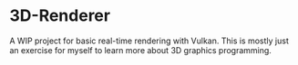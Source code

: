 # 3D-Renderer
A WIP project for basic real-time rendering with Vulkan.
This is mostly just an exercise for myself to learn more about 3D graphics programming.
